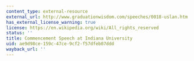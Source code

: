 ```yaml
---
content_type: external-resource
external_url: http://www.graduationwisdom.com/speeches/0018-uslan.htm
has_external_license_warning: true
license: https://en.wikipedia.org/wiki/All_rights_reserved
status: ''
title: Commencement Speech at Indiana University
uid: ae9d98ce-159c-47ce-9cf2-f57dfeb07ddd
wayback_url: ''
---
```

